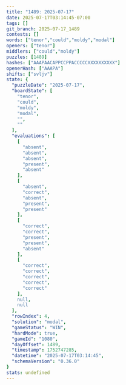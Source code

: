 ```yaml
---
title: "1489: 2025-07-17"
date: 2025-07-17T03:14:45-07:00
tags: []
git_branch: 2025-07-17_1489
contests: []
words: ["tenor","could","moldy","modal"]
openers: ["tenor"]
middlers: ["could","moldy"]
puzzles: [1489]
hashes: ["AAAPAACAPPCCPPACCCCCXXXXXXXXXX"]
openerHash: ["AAAPA"]
shifts: ["svljv"]
state: {
  "puzzleDate": "2025-07-17",
  "boardState": [
    "tenor",
    "could",
    "moldy",
    "modal",
    "",
    ""
  ],
  "evaluations": [
    [
      "absent",
      "absent",
      "absent",
      "present",
      "absent"
    ],
    [
      "absent",
      "correct",
      "absent",
      "present",
      "present"
    ],
    [
      "correct",
      "correct",
      "present",
      "present",
      "absent"
    ],
    [
      "correct",
      "correct",
      "correct",
      "correct",
      "correct"
    ],
    null,
    null
  ],
  "rowIndex": 4,
  "solution": "modal",
  "gameStatus": "WIN",
  "hardMode": true,
  "gameId": "1080",
  "dayOffset": 1489,
  "timestamp": 1752747285,
  "datetime": "2025-07-17T03:14:45",
  "schemaVersion": "0.36.0"
}
stats: undefined
---
```

<!-- more -->
